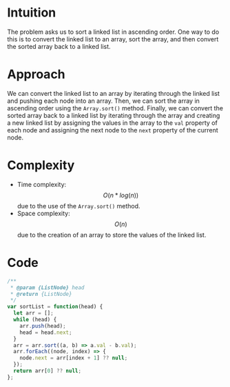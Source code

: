 # Intuition
The problem asks us to sort a linked list in ascending order. One way to do this is to convert the linked list to an array, sort the array, and then convert the sorted array back to a linked list.

# Approach
We can convert the linked list to an array by iterating through the linked list and pushing each node into an array. Then, we can sort the array in ascending order using the `Array.sort()` method. Finally, we can convert the sorted array back to a linked list by iterating through the array and creating a new linked list by assigning the values in the array to the `val` property of each node and assigning the next node to the `next` property of the current node.

# Complexity
- Time complexity: $$O(n*log(n))$$ due to the use of the `Array.sort()` method.
- Space complexity: $$O(n)$$ due to the creation of an array to store the values of the linked list.

# Code
```js
/**
 * @param {ListNode} head
 * @return {ListNode}
 */
var sortList = function(head) {
  let arr = [];
  while (head) {
    arr.push(head);
    head = head.next;
  }
  arr = arr.sort((a, b) => a.val - b.val);
  arr.forEach((node, index) => {
    node.next = arr[index + 1] ?? null;
  });
  return arr[0] ?? null;
};
```